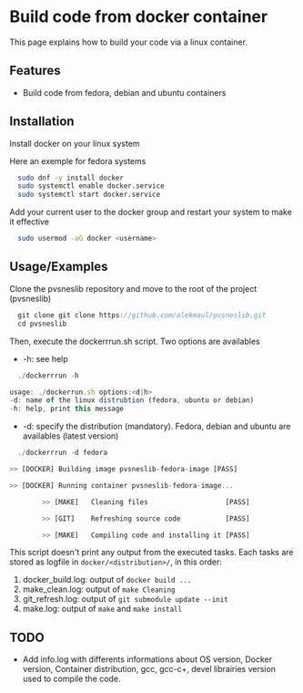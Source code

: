 
# Build code from docker container


This page explains how to build your code via a linux container.


## Features

- Build code from fedora, debian and ubuntu containers


## Installation

Install docker on your linux system

Here an exemple for fedora systems
```bash
  sudo dnf -y install docker
  sudo systemctl enable docker.service
  sudo systemctl start docker.service
```

Add your current user to the docker group and restart your system to make it effective
```bash
  sudo usermod -aG docker <username>
```
## Usage/Examples

Clone the pvsneslib repository and move to the root of the project (pvsneslib)
```javascript
  git clone git clone https://github.com/alekmaul/pvsneslib.git
  cd pvsneslib
```

Then, execute the dockerrrun.sh script. Two options are availables
* -h: see help
```javascript
  ./dockerrrun -h

usage: ./dockerrun.sh options:<d|h>
-d: name of the linux distrubtion (fedora, ubuntu or debian)
-h: help, print this message
```
* -d: specify the distribution (mandatory). Fedora, debian and ubuntu are availables (latest version)
```javascript
  ./dockerrrun -d fedora

>> [DOCKER] Building image pvsneslib-fedora-image [PASS]

>> [DOCKER] Running container pvsneslib-fedora-image...

        >> [MAKE]   Cleaning files                   [PASS]

        >> [GIT]    Refreshing source code           [PASS]

        >> [MAKE]   Compiling code and installing it [PASS]

```

This script doesn't print any output from the executed tasks.
Each tasks are stored as logfile in `docker/<distribution>/`, in this order:

1. docker_build.log: output of `docker build ...`
2. make_clean.log: output of `make Cleaning`
3. git_refresh.log: output of `git submodule update --init`
4. make.log: output of `make` and `make install`


## TODO

- Add info.log with differents informations about OS version, Docker version, Container distribution, gcc, gcc-c+, devel librairies version used to compile the code.
